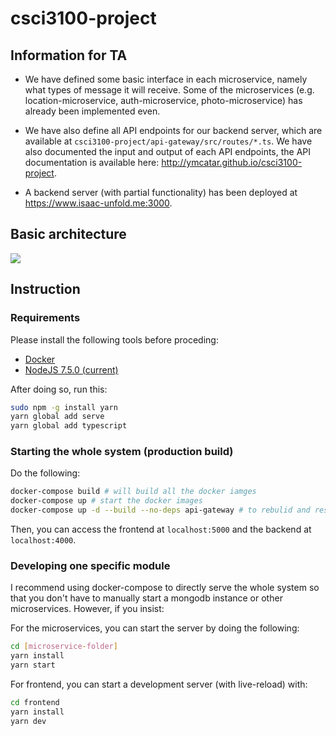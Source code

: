 # csci3100-project

## Information for TA

* We have defined some basic interface in each microservice, namely what types of message it will receive. Some of the microservices (e.g. location-microservice, auth-microservice, photo-microservice) has already been implemented even.

* We have also define all API endpoints for our backend server, which are available at `csci3100-project/api-gateway/src/routes/*.ts`. We have also documented the input and output of each API endpoints, the API documentation is available here: http://ymcatar.github.io/csci3100-project.

* A backend server (with partial functionality) has been deployed at https://www.isaac-unfold.me:3000.

## Basic architecture

![](https://i.imgur.com/5S8SrXl.png)

## Instruction

### Requirements

Please install the following tools before proceding:

* [Docker](https://www.docker.com/)
* [NodeJS 7.5.0 (current)](https://nodejs.org/en/)

After doing so, run this:
```bash
sudo npm -g install yarn
yarn global add serve
yarn global add typescript
```

### Starting the whole system (production build)

Do the following:

```bash
docker-compose build # will build all the docker iamges
docker-compose up # start the docker images
docker-compose up -d --build --no-deps api-gateway # to rebulid and restart only api-gateway, etc.
```

Then, you can access the frontend at `localhost:5000` and the backend at `localhost:4000`.

### Developing one specific module

I recommend using docker-compose to directly serve the whole system so that you don't have to manually start a mongodb instance or other microservices. However, if you insist:

For the microservices, you can start the server by doing the following:
```bash
cd [microservice-folder]
yarn install
yarn start
```

For frontend, you can start a development server (with live-reload) with:
```bash
cd frontend
yarn install
yarn dev
```
